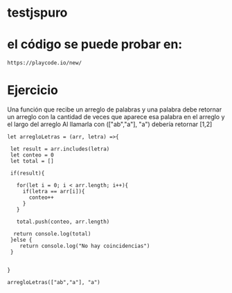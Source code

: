 # testjspuro
# el código se puede probar en: 

```
https://playcode.io/new/
```
# Ejercicio 
Una función que recibe un arreglo de palabras y una palabra debe retornar un arreglo con la cantidad de veces que aparece esa palabra en el arreglo y el largo del arreglo
Al llamarla con (["ab","a"], "a") debería retornar [1,2]


```
let arregloLetras = (arr, letra) =>{
 
 let result = arr.includes(letra)
 let conteo = 0
 let total = []

 if(result){
 
   for(let i = 0; i < arr.length; i++){
     if(letra == arr[i]){
       conteo++
     }
   }

   total.push(conteo, arr.length)

  return console.log(total)
 }else {
    return console.log("No hay coincidencias")
 }

 
} 

arregloLetras(["ab","a"], "a")
```
